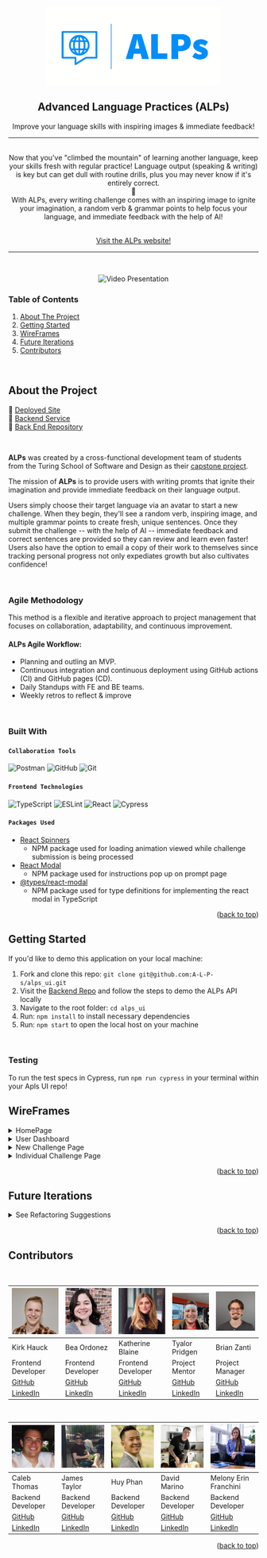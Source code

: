 <!-- ReadMe -->
<a id="readme-top"></a>

<!-- Opening -->
<br />
<div align="center">
  <a href="https://github.com/A-L-P-s/ALPs_api">
    <img src="src/assets/logo.png" alt="Logo" width="350">
  </a>
 
<!-- <h2 align="center"></h2> -->
  <h2 align="center">Advanced Language Practices (ALPs)</h2>
    <p align="center">
      Improve your language skills with inspiring images & immediate feedback!
      <hr><br>
      Now that you've "climbed the mountain" of learning another language, keep your skills fresh with regular practice! Language output (speaking & writing) is key but can get dull with routine drills, plus you may never know if it's entirely correct. <br><span>🔸</span><br> With ALPs, every writing challenge comes with an inspiring image to ignite your imagination, a random verb & grammar points to help focus your language, and immediate feedback with the help of AI!
    </p><br>
      <a href="https://a-l-p-s.github.io/alps-ui/">Visit the ALPs website!</a>
</div>
<hr>

<br>

<div align="center">
  
![Video Presentation](https://media.giphy.com/media/v1.Y2lkPTc5MGI3NjExYWJjY2JlNTgxYWQzYzE5NzkyNTQ0YTgwZmUzYWU1ZGFhMGNlMWRkMyZlcD12MV9pbnRlcm5hbF9naWZzX2dpZklkJmN0PWc/MxWCnzsPZWuvaQ3FGw/giphy.gif)
  </div>

<!-- TABLE OF CONTENTS -->
### Table of Contents

  <ol>
    <li>
      <a href="#about-the-project">About The Project</a>
    </li>
    <li>
      <a href="#getting-started">Getting Started</a>
    </li>
    <li><a href="#wireframes">WireFrames</a></li>
    <li><a href="#refactor">Future Iterations</a></li>
    <li><a href="#contact">Contributors</a></li>
  </ol>
<br>

<!-- ABOUT THE PROJECT -->
<h2 id="about-the-project">About the Project</h2>

<span>🔸</span> [Deployed Site](https://a-l-p-s.github.io/alps-ui/)
<br>
<span>🔸</span> [Backend Service](https://git.heroku.com/calm-thicket-75558.git)
<br>
<span>🔸</span> [Back End Repository](https://github.com/A-L-P-s/ALPS_api)

<br>


**ALPs** was created by a cross-functional development team of students from the Turing School of Software and Design as their [capstone project](https://mod4.turing.edu/projects/capstone/).

The mission of **ALPs** is to provide users with writing promts that ignite their imagination and provide immediate feedback on their language output.

Users simply choose their target language via an avatar to start a new challenge. When they begin, they'll see a random verb, inspiring image, and multiple grammar points to create fresh, unique sentences. Once they submit the challenge -- with the help of AI -- immediate feedback and correct sentences are provided so they can review and learn even faster! Users also have the option to email a copy of their work to themselves since tracking personal progress not only expediates growth but also cultivates confidence!

<br>

<!-- Agile Methodology -->
### Agile Methodology

This method is a flexible and iterative approach to project management that focuses on collaboration, adaptability, and continuous improvement. 

#### ALPs Agile Workflow:
- Planning and outling an MVP.
- Continuous integration and continuous deployment using GitHub actions (CI) and GitHub pages (CD).
- Daily Standups with FE and BE teams.
- Weekly retros to reflect & improve

<br>

<!-- Built With -->
### Built With
#### `Collaboration Tools`
![Postman](https://img.shields.io/badge/Postman-FF6C37?style=for-the-badge&logo=postman&logoColor=white)
![GitHub](https://img.shields.io/badge/github-10A28C.svg?style=for-the-badge&logo=github&logoColor=white)
![Git](https://img.shields.io/badge/git-4B0082.svg?style=for-the-badge&logo=git&logoColor=white)

#### `Frontend Technologies`
![TypeScript](https://img.shields.io/badge/TypeScript-007ACC?style=for-the-badge&logo=typescript&logoColor=white)
![ESLint](https://img.shields.io/badge/eslint-3A33D1?style=for-the-badge&logo=eslint&logoColor=white)
![React](https://img.shields.io/badge/React-20232A?style=for-the-badge&logo=react&logoColor=61DAFB)
![Cypress](	https://img.shields.io/badge/Cypress-17202C?style=for-the-badge&logo=cypress&logoColor=white)

#### `Packages Used`
- [React Spinners](https://www.npmjs.com/package/react-spinners)
  - NPM package used for loading animation viewed while challenge submission is being processed
- [React Modal](https://www.npmjs.com/package/react-modal)
  - NPM package used for instructions pop up on prompt page
- [@types/react-modal](https://www.npmjs.com/package/@types/react-modal)
  - NPM package used for type definitions for implementing the react modal in TypeScript

<p align="right">(<a href="#readme-top">back to top</a>)</p>

<!-- GETTING STARTED -->
## Getting Started 

If you'd like to demo this application on your local machine:
1. Fork and clone this repo: `git clone git@github.com:A-L-P-s/alps_ui.git`
2. Visit the [Backend Repo](https://github.com/A-L-P-s/ALPs_api) and follow the steps to demo the ALPs API locally
3. Navigate to the root folder: `cd alps_ui`
4. Run: `npm install` to install necessary dependencies
5. Run: `npm start` to open the local host on your machine

<br>

<!-- Testing -->
### Testing 

To run the test specs in Cypress, run `npm run cypress` in your terminal within your Apls UI repo!

## WireFrames 
  
<details>
  <summary>HomePage</summary>
  <img src='src/assets/home-wireframe.png'>
</details>

<details>
  <summary>User Dashboard</summary>
  <img src='src/assets/dashboard-wireframe.png'>
</details>

<details>
  <summary>New Challenge Page</summary>
  <img src='src/assets/prompt-wireframe.png'>
</details>
  
 <details>
  <summary>Individual Challenge Page</summary>
  <img src='src/assets/feedback-wireframe.png'>
</details>

<p align="right">(<a href="#readme-top">back to top</a>)</p>

<!-- Future Iterations -->
<h2 id="refactor">Future Iterations</h2> 

<details>
  <summary>See Refactoring Suggestions</summary>
  <dl>
    <dt><span>🔸</span> Delete Past Challenge</dt>
      <dd>- Allow users to delete challenges that they do not want to see on their dashboard! This would require adding a button on the past challenge feedback component that would hit the existing BE delete endpoint.</dd>
    <dt><span>🔸</span>Login Page</dt>
      <dd>- Add input fields to authenticate user and save their data.</dd>
    <dt><span>🔸</span>More Languages</dt>
      <dd>- We currently have data and functionality for practicing Spanish, Turkish, and Vietnamese. In the future, we would love to update our application to support more languages!</dd>
    <dt><span>🔸</span>More Practice</dt>
      <dd>- Currently, a singular challenge prompts the completion of 2 sentences. In the future, we would love to add more sentences/different activities to exercise language knowledge!</dd>
  </dl>
</details>

<p align="right">(<a href="#readme-top">back to top</a>)</p>

<h2 id="contact">Contributors</h2>

<br>

| [<img alt="Kirk Hauck" width="100" src="src/assets/kirk.jpg"/>](https://www.linkedin.com/in/kirk-hauck/) | [<img alt="Bea Ordonez" width="100" src="src/assets/bea.png"/>](https://www.linkedin.com/in/bea-ordonez/) | [<img alt="Katherine Blaine" width="100" src="src/assets/katherine.jpg"/>](https://www.linkedin.com/in/katherinekblaine/) | [<img alt="Tyalor Pridgen" width="100" src="src/assets/taylor.jpg"/>](https://www.linkedin.com/in/taylor-pridgen-a3aa7918/) | [<img alt="Brian Zanti" width="100" src="src/assets/brian.jpg"/>](https://www.linkedin.com/in/brianzanti/) | 
| ------------------ | ------------ | -------------- | ----------- | -------------- | 
| Kirk Hauck | Bea Ordonez | Katherine Blaine | Tyalor Pridgen | Brian Zanti | 
| Frontend Developer | Frontend Developer| Frontend Developer | Project Mentor | Project Manager |
| [GitHub](https://github.com/kirkhauck) | [GitHub](https://github.com/bea-ordonez) | [GitHub](https://github.com/KatherineBlaine) | [GitHub](https://github.com/pridgey) | [GitHub](https://github.com/BrianZanti) |
| [LinkedIn](https://www.linkedin.com/in/kirk-hauck/) |  [LinkedIn](https://www.linkedin.com/in/bea-ordonez/) | [LinkedIn](https://www.linkedin.com/in/katherinekblaine/) | [LinkedIn](https://www.linkedin.com/in/taylor-pridgen-a3aa7918/) | [LinkedIn](https://www.linkedin.com/in/brianzanti/) |

<br>

| [<img alt="Caleb Thomas" width="100" src="src/assets/caleb.jpg"/>](https://www.linkedin.com/in/calebjthomas/) | [<img alt="James Taylor" width="100" src="src/assets/james.jpg"/>](https://www.linkedin.com/in/james-taylor-a02a7a199/) | [<img alt="Huy Phan" width="100" src="src/assets/huy.jpg"/>](https://www.linkedin.com/in/huy-phan-2471b3261/) | [<img alt="David Marino" width="100" src="src/assets/david.jpg"/>](https://www.linkedin.com/in/davidjmarino8/) | [<img alt="Melony Erin Franchini" width="100" src="src/assets/mel.jpg"/>](https://www.linkedin.com/in/melony-erin-franchini/) |
| ------------------ | ------------ | -------------- | ----------- | -------------- | 
| Caleb Thomas | James Taylor | Huy Phan | David Marino | Melony Erin Franchini |
| Backend Developer | Backend Developer | Backend Developer | Backend Developer | Backend Developer | 
| [GitHub](https://github.com/cjthomas00) | [GitHub](https://github.com/JTaylor28) | [GitHub](https://github.com/HuyPhan2025) | [GitHub](https://github.com/davejm8) | [GitHub](https://github.com/MelTravelz) |
| [LinkedIn](https://www.linkedin.com/in/calebjthomas/) |  [LinkedIn](https://www.linkedin.com/in/james-taylor-a02a7a199/) | [LinkedIn](https://www.linkedin.com/in/huy-phan-2471b3261/) | [LinkedIn](https://www.linkedin.com/in/davidjmarino8/) | [LinkedIn](https://www.linkedin.com/in/melony-erin-franchini/) |

<p align="right">(<a href="#readme-top">back to top</a>)</p>
